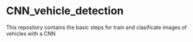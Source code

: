# CNN_vehicle_detection
This repository contains the basic steps for train and clasificate images of vehicles with a CNN
